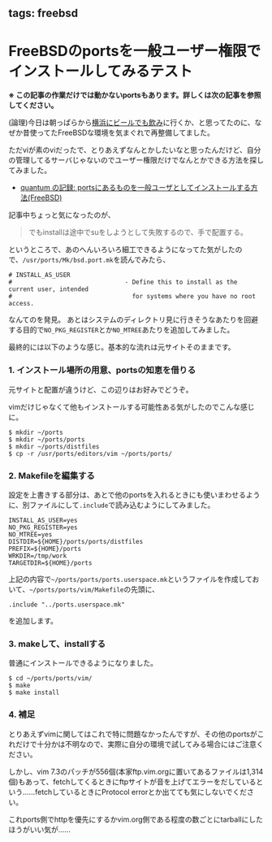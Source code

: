 tags: freebsd
---
# FreeBSDのportsを一般ユーザー権限でインストールしてみるテスト

**※ この記事の作業だけでは動かないportsもあります。詳しくは次の記事を参照してください。**

(論理)今日は朝っぱらから[横浜にビールでも飲み](http://www.yokohama-akarenga.jp/oktoberfest2013/)に行くか、と思ってたのに、なぜか昔使ってたFreeBSDな環境を気まぐれで再整備してました。

ただviが素のviだったで、とりあえずなんとかしたいなと思ったんだけど、自分の管理してるサーバじゃないのでユーザー権限だけでなんとかできる方法を探してみました。

* [quantum の記録: portsにあるものを一般ユーザとしてインストールする方法(FreeBSD)](http://quantum-public-diary.blogspot.jp/2012/12/portsfreebsd.html)

記事中ちょっと気になったのが、

> でもinstallは途中でsuをしようとして失敗するので、手で配置する。

というところで、あのへんいろいろ細工できるようになってた気がしたので、`/usr/ports/Mk/bsd.port.mk`を読んでみたら、

    # INSTALL_AS_USER
    #                               - Define this to install as the current user, intended
    #                                 for systems where you have no root access.

なんてのを発見。
あとはシステムのディレクトリ見に行きそうなあたりを回避する目的で`NO_PKG_REGISTER`とか`NO_MTREE`あたりを追加してみました。

最終的には以下のような感じ。基本的な流れは元サイトそのままです。

### 1. インストール場所の用意、portsの知恵を借りる

元サイトと配置が違うけど、この辺りはお好みでどうぞ。

vimだけじゃなくて他もインストールする可能性ある気がしたのでこんな感じに。

    $ mkdir ~/ports
    $ mkdir ~/ports/ports
    $ mkdir ~/ports/distfiles
    $ cp -r /usr/ports/editors/vim ~/ports/ports/

### 2. Makefileを編集する

設定を上書きする部分は、あとで他のportsを入れるときにも使いまわせるように、別ファイルにして`.include`で読み込むようにしてみました。

    INSTALL_AS_USER=yes
    NO_PKG_REGISTER=yes
    NO_MTREE=yes
    DISTDIR=${HOME}/ports/ports/distfiles
    PREFIX=${HOME}/ports
    WRKDIR=/tmp/work
    TARGETDIR=${HOME}/ports

上記の内容で`~/ports/ports/ports.userspace.mk`というファイルを作成しておいて、`~/ports/ports/vim/Makefile`の先頭に、

    .include "../ports.userspace.mk"

を追加します。

### 3. makeして、installする

普通にインストールできるようになりました。

    $ cd ~/ports/ports/vim/
    $ make
    $ make install

### 4. 補足

とりあえずvimに関してはこれで特に問題なかったんですが、その他のportsがこれだけで十分かは不明なので、実際に自分の環境で試してみる場合にはご注意ください。


しかし、vim 7.3のパッチが556個(本家ftp.vim.orgに置いてあるファイルは1,314個)もあって、fetchしてくるときにftpサイトが音を上げてエラーをだしているという……fetchしているときにProtocol errorとか出てても気にしないでください。

これports側でhttpを優先にするかvim.org側である程度の数ごとにtarballにしたほうがいい気が……
